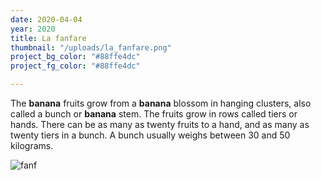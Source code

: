 ```yaml
---
date: 2020-04-04
year: 2020
title: La fanfare
thumbnail: "/uploads/la_fanfare.png"
project_bg_color: "#88ffe4dc"
project_fg_color: "#88ffe4dc"

---
```


The **banana** fruits grow from a **banana** blossom in hanging clusters, also called a bunch or **banana** stem. The fruits grow in rows called tiers or hands. There can be as many as twenty fruits to a hand, and as many as twenty tiers in a bunch. A bunch usually weighs between 30 and 50 kilograms.

![fanf](https://scontent-mrs2-1.xx.fbcdn.net/v/t1.0-9/11071590_891514980912149_3311936535340164967_n.jpg?_nc_cat=105&_nc_sid=2d5d41&_nc_oc=AQmECvnJo4phYgRPz_nroOXbpLK9snQ1tQcx4sDJaAEl5p2O3bczmE_xfoG1MJwjIhY&_nc_ht=scontent-mrs2-1.xx&oh=000b302c6fa35490756a8f2ba8fa70f0&oe=5EB5BE5B "Logo Title Text 1")
